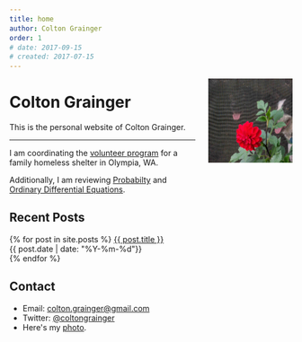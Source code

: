```yaml
---
title: home
author: Colton Grainger
order: 1
# date: 2017-09-15
# created: 2017-07-15
---
```

<img src="/images/ccg-dogs.jpg" style="float: right; margin: 0px 0px 23px 23px" height="150" width="150">
   
# Colton Grainger

This is the personal website of Colton Grainger.
<hr>

I am coordinating the [volunteer program](http://coltongrainger.com/fscss-volunteers) for a family homeless shelter in Olympia, WA. 

Additionally, I am reviewing [Probabilty](http://webpages.uidaho.edu/cremien/math451EO/) and [Ordinary Differential Equations](http://www.webpages.uidaho.edu/~barannyk/Teaching/Math310.html).

## Recent Posts

{% for post in site.posts %}
  <a href="{{ post.url }}">{{ post.title }}</a><br> {{ post.date | date: "%Y-%m-%d"}}<br>
{% endfor %}

## Contact

- Email: [colton.grainger@gmail.com](mailto:colton.grainger@gmail.com)
- Twitter: [@coltongrainger](https://twitter.com/coltongrainger)
- Here's my <a href="images/ccg-profile.png">photo</a>.
